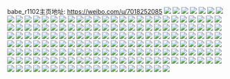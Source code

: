 babe_r1102主页地址: https://weibo.com/u/7018252085 
![](https://wx4.sinaimg.cn/mw2000/007EXRYhly1h90o316b1rj32c02ypx6q.jpg) 
![](https://wx4.sinaimg.cn/mw2000/007EXRYhly1h90o35sxx5j32c0340b2a.jpg) 
![](https://wx4.sinaimg.cn/mw2000/007EXRYhly1h90o38qhdlj32c02jwe82.jpg) 
![](https://wx4.sinaimg.cn/mw2000/007EXRYhly1h8jxswjbalj30kg0r9wib.jpg) 
![](https://wx4.sinaimg.cn/mw2000/007EXRYhly1h8j0ohxetpj32by2l97wi.jpg) 
![](https://wx4.sinaimg.cn/mw2000/007EXRYhly1h8j0omhaclj328a2z27wj.jpg) 
![](https://wx4.sinaimg.cn/mw2000/007EXRYhly1h8j0onwpgvj32am2y8qv6.jpg) 
![](https://wx4.sinaimg.cn/mw2000/007EXRYhly1h8j0opxb52j327i2xiu0x.jpg) 
![](https://wx4.sinaimg.cn/mw2000/007EXRYhly1h8j0oot4fhj32132bzb29.jpg) 
![](https://wx4.sinaimg.cn/mw2000/007EXRYhly1h8j0p1ghymj32c0340kjl.jpg) 
![](https://wx4.sinaimg.cn/mw2000/007EXRYhly1h8j0ov83a9j335s2dc7wj.jpg) 
![](https://wx4.sinaimg.cn/mw2000/007EXRYhly1h8j0ognwyuj31uo2gwkjl.jpg) 
![](https://wx4.sinaimg.cn/mw2000/007EXRYhly1h8j0os0q5aj31uo2gw1ky.jpg) 
![](https://wx4.sinaimg.cn/mw2000/007EXRYhly1h8j0otplbyj32dc35shdu.jpg) 
![](https://wx4.sinaimg.cn/mw2000/007EXRYhly1h8ae9wqfiwj32c0340kjp.jpg) 
![](https://wx4.sinaimg.cn/mw2000/007EXRYhly1h8aea4ecpsj32c03401l0.jpg) 
![](https://wx4.sinaimg.cn/mw2000/007EXRYhly1h8aea9a329j32by2eq7wi.jpg) 
![](https://wx4.sinaimg.cn/mw2000/007EXRYhly1h8aeak44m9j32c0340u0x.jpg) 
![](https://wx4.sinaimg.cn/mw2000/007EXRYhly1h8aeabm9k3j329m2kv7wi.jpg) 
![](https://wx4.sinaimg.cn/mw2000/007EXRYhly1h8aeag119nj32c03401kz.jpg) 
![](https://wx4.sinaimg.cn/mw2000/007EXRYhly1h8aead8cn5j326u2b9u0x.jpg) 
![](https://wx4.sinaimg.cn/mw2000/007EXRYhly1h7vsqzsu0ij31kw2dcb29.jpg) 
![](https://wx4.sinaimg.cn/mw2000/007EXRYhly1h7vsr0vhlaj31kw2dc1kx.jpg) 
![](https://wx4.sinaimg.cn/mw2000/007EXRYhly1h7onnlq1z6j30n00jsdi4.jpg) 
![](https://wx4.sinaimg.cn/mw2000/007EXRYhly1h674xcv5h1j314014019q.jpg) 
![](https://wx4.sinaimg.cn/mw2000/007EXRYhly1h674xc7p97j30v91vokjl.jpg) 
![](https://wx4.sinaimg.cn/mw2000/007EXRYhly1h5h1im191nj32dc35s7wk.jpg) 
![](https://wx4.sinaimg.cn/mw2000/007EXRYhly1h4y1r5ftztj30j60j6gnn.jpg) 
![](https://wx4.sinaimg.cn/mw2000/007EXRYhly1h4a2uoqje2j30v90g80vf.jpg) 
![](https://wx4.sinaimg.cn/mw2000/007EXRYhly1h3zqyno9kqj30v91votxm.jpg) 
![](https://wx4.sinaimg.cn/mw2000/007EXRYhly1h3b8w4qgf1j30sg36c1kx.jpg) 
![](https://wx4.sinaimg.cn/mw2000/007EXRYhly1h3b90tjcx0j30q00yowmx.jpg) 
![](https://wx4.sinaimg.cn/mw2000/007EXRYhly1h3b90v7vb7j33401qy7wh.jpg) 
![](https://wx4.sinaimg.cn/mw2000/007EXRYhly1h3b92kbalrj30v91vo7wh.jpg) 
![](https://wx4.sinaimg.cn/mw2000/007EXRYhly1h3ah4ze9boj30cd0cdt97.jpg) 
![](https://wx4.sinaimg.cn/mw2000/007EXRYhly1h36cxjrf4wj329g2eyb2a.jpg) 
![](https://wx4.sinaimg.cn/mw2000/007EXRYhly1h3317h9fi1j31321g2nba.jpg) 
![](https://wx4.sinaimg.cn/mw2000/007EXRYhly1h3317mcy44j30cd0cdt97.jpg) 
![](https://wx4.sinaimg.cn/mw2000/007EXRYhly1h2vw0ne3k0j30u010c43h.jpg) 
![](https://wx4.sinaimg.cn/mw2000/007EXRYhly1h1968av55cj30u01sz12t.jpg) 
![](https://wx4.sinaimg.cn/mw2000/007EXRYhly1h0fujtz36lj30u0134dlw.jpg) 
![](https://wx4.sinaimg.cn/mw2000/007EXRYhly1h0fujszgodj30u011hagj.jpg) 
![](https://wx4.sinaimg.cn/mw2000/007EXRYhly1h0fujti8g2j30u016ete1.jpg) 
![](https://wx4.sinaimg.cn/mw2000/007EXRYhly1h0fujsnhtgj30u01c442z.jpg) 
![](https://wx4.sinaimg.cn/mw2000/007EXRYhly1h04vzs0szcj323n2tdnpe.jpg) 
![](https://wx4.sinaimg.cn/mw2000/007EXRYhly1h04vzn2rq6j32r41zub2a.jpg) 
![](https://wx4.sinaimg.cn/mw2000/007EXRYhly1h04vzoo0mvj31hz26jhdt.jpg) 
![](https://wx4.sinaimg.cn/mw2000/007EXRYhly1gziyzv5joxj323u35sx6r.jpg) 
![](https://wx4.sinaimg.cn/mw2000/007EXRYhly1gyxptjwrw0j324d26bkjo.jpg) 
![](https://wx4.sinaimg.cn/mw2000/007EXRYhly1gyxpt9tbilj322x26su11.jpg) 
![](https://wx4.sinaimg.cn/mw2000/007EXRYhly1gyxptlj6xvj30v91jktp7.jpg) 
![](https://wx4.sinaimg.cn/mw2000/007EXRYhly1gz2f6xd7gtj32c02ov4qs.jpg) 
![](https://wx4.sinaimg.cn/mw2000/007EXRYhly1gymlfndoy0j30u018wafe.jpg) 
![](https://wx4.sinaimg.cn/mw2000/007EXRYhly1gymlfo4h5sj30u018w43x.jpg) 
![](https://wx4.sinaimg.cn/mw2000/007EXRYhly1gy48e72i4ij30s8168n2l.jpg) 
![](https://wx4.sinaimg.cn/mw2000/007EXRYhly1gy48e67l35j30to18p44g.jpg) 
![](https://wx4.sinaimg.cn/mw2000/007EXRYhly1gy48e7ty8rj310a0u0q96.jpg) 
![](https://wx4.sinaimg.cn/mw2000/007EXRYhly1gy48e8hfiuj30u018wjz8.jpg) 
![](https://wx4.sinaimg.cn/mw2000/007EXRYhly1gxzm4qhm9cj32a72aa1l1.jpg) 
![](https://wx4.sinaimg.cn/mw2000/007EXRYhly1gxzm4rjj46j30sg0qcamd.jpg) 
![](https://wx4.sinaimg.cn/mw2000/007EXRYhly1gxzm9yq0xij335s35sx6v.jpg) 
![](https://wx4.sinaimg.cn/mw2000/007EXRYhly1gxzm91llhyj30v91jkan8.jpg) 
![](https://wx4.sinaimg.cn/mw2000/007EXRYhly1gxgqy25a7lj30u01sz79r.jpg) 
![](https://wx4.sinaimg.cn/mw2000/007EXRYhly1gxds13t3wxj30u01i2txe.jpg) 
![](https://wx4.sinaimg.cn/mw2000/007EXRYhly1gxds14gb24j30u01i44nz.jpg) 
![](https://wx4.sinaimg.cn/mw2000/007EXRYhly1gxds14wrpwj30j60j6gmn.jpg) 
![](https://wx4.sinaimg.cn/mw2000/007EXRYhly1gxds12si2vj30ui0u0wqx.jpg) 
![](https://wx4.sinaimg.cn/mw2000/007EXRYhly1gxds11i4u9j30vv0u0qfj.jpg) 
![](https://wx4.sinaimg.cn/mw2000/007EXRYhly1gxds1288itj30wp0u045y.jpg) 
![](https://wx4.sinaimg.cn/mw2000/007EXRYhly1gx7cdigmjzj30u013vdsm.jpg) 
![](https://wx4.sinaimg.cn/mw2000/007EXRYhly1gx7cddtpqyj317p0u1e24.jpg) 
![](https://wx4.sinaimg.cn/mw2000/007EXRYhly1gx7cdjng8jj311v0u07jl.jpg) 
![](https://wx4.sinaimg.cn/mw2000/007EXRYhly1gx7cdj5zopj31630u1k7y.jpg) 
![](https://wx4.sinaimg.cn/mw2000/007EXRYhly1gx7cdf6ufrj30u00ugdsr.jpg) 
![](https://wx4.sinaimg.cn/mw2000/007EXRYhly1gx7cdfq8jkj30u10v716v.jpg) 
![](https://wx4.sinaimg.cn/mw2000/007EXRYhly1gx7cdczjw1j310f0u0dzh.jpg) 
![](https://wx4.sinaimg.cn/mw2000/007EXRYhly1gx7cdh8us6j311m0u0wvn.jpg) 
![](https://wx4.sinaimg.cn/mw2000/007EXRYhly1gx7cdep950j30u10vyk56.jpg) 
![](https://wx4.sinaimg.cn/mw2000/007EXRYhly1gx5igzgl22j31400u048k.jpg) 
![](https://wx4.sinaimg.cn/mw2000/007EXRYhly1gx5igz1rvfj30u00v9tm2.jpg) 
![](https://wx4.sinaimg.cn/mw2000/007EXRYhly1gx5igzwk3bj30ul0u0n9d.jpg) 
![](https://wx4.sinaimg.cn/mw2000/007EXRYhly1gx5igyeh1nj31c60u0tsv.jpg) 
![](https://wx4.sinaimg.cn/mw2000/007EXRYhly1gx5ih0j1xkj30u0140qja.jpg) 
![](https://wx4.sinaimg.cn/mw2000/007EXRYhly1gx5ihjnv6cj31400u07a3.jpg) 
![](https://wx4.sinaimg.cn/mw2000/007EXRYhgy1gworh6pqxuj30sg1yc1cd.jpg) 
![](https://wx4.sinaimg.cn/mw2000/007EXRYhgy1gworh44i44j30sg4z8npd.jpg) 
![](https://wx4.sinaimg.cn/mw2000/007EXRYhgy1gworgy4wv6j32c029sqv6.jpg) 
![](https://wx4.sinaimg.cn/mw2000/007EXRYhgy1gwllyayvlpj31qw1kyqv5.jpg) 
![](https://wx4.sinaimg.cn/mw2000/007EXRYhgy1gwlly6f0bwj31kt1rjx6q.jpg) 
![](https://wx4.sinaimg.cn/mw2000/007EXRYhgy1gwlly9bqzdj31821b91kx.jpg) 
![](https://wx4.sinaimg.cn/mw2000/007EXRYhly1gwecyygnu7j30u016un5f.jpg) 
![](https://wx4.sinaimg.cn/mw2000/007EXRYhly1gwecyzzs5uj30u0140dpr.jpg) 
![](https://wx4.sinaimg.cn/mw2000/007EXRYhly1gwecyza9jxj30u016bwrl.jpg) 
![](https://wx4.sinaimg.cn/mw2000/007EXRYhly1gwdnozh0xsj30u0170wn7.jpg) 
![](https://wx4.sinaimg.cn/mw2000/007EXRYhly1gwdnoyjedgj30u0133tl9.jpg) 
![](https://wx4.sinaimg.cn/mw2000/007EXRYhly1gwdnozwex3j30u018pak2.jpg) 
![](https://wx4.sinaimg.cn/mw2000/007EXRYhly1gwdnp0cwawj30u0188n71.jpg) 
![](https://wx4.sinaimg.cn/mw2000/007EXRYhly1gw4pniaxzej32c03404qs.jpg) 
![](https://wx4.sinaimg.cn/mw2000/007EXRYhgy1gw4pnockazj32c02glx6q.jpg) 
![](https://wx4.sinaimg.cn/mw2000/007EXRYhly1gw4pn6b0adj32c0340b2b.jpg) 
![](https://wx4.sinaimg.cn/mw2000/007EXRYhgy1gw4pofsn09j32c0340u0y.jpg) 
![](https://wx4.sinaimg.cn/mw2000/007EXRYhly1gw4pmxyhd0j32c0340qv7.jpg) 
![](https://wx4.sinaimg.cn/mw2000/007EXRYhly1gw4pn0igi1j32c0340b2a.jpg) 
![](https://wx4.sinaimg.cn/mw2000/007EXRYhly1gw4pmlzgxvj32c03407wk.jpg) 
![](https://wx4.sinaimg.cn/mw2000/007EXRYhly1gw4pmprp2sj331g1dy4qr.jpg) 
![](https://wx4.sinaimg.cn/mw2000/007EXRYhly1gw4pmhq010j33402c0hdx.jpg) 
![](https://wx4.sinaimg.cn/mw2000/007EXRYhly1gvhfcefwiwj63402c04qr02.jpg) 
![](https://wx4.sinaimg.cn/mw2000/007EXRYhly1gvhfch2rkej62c01vj7wi02.jpg) 
![](https://wx4.sinaimg.cn/mw2000/007EXRYhly1gvhfcfwl75j60v90y1dqq02.jpg) 
![](https://wx4.sinaimg.cn/mw2000/007EXRYhly1gvc95us4v6j60u0140gsz02.jpg) 
![](https://wx4.sinaimg.cn/mw2000/007EXRYhly1gvc95u3kkij60u0140dpa02.jpg) 
![](https://wx4.sinaimg.cn/mw2000/007EXRYhly1gvc95w3kr9j60u00u0wm102.jpg) 
![](https://wx4.sinaimg.cn/mw2000/007EXRYhly1gvc96f44kcj60u0140gup02.jpg) 
![](https://wx4.sinaimg.cn/mw2000/007EXRYhly1gvc95wh3jfg60bq0bqq8n02.jpg) 
![](https://wx4.sinaimg.cn/mw2000/007EXRYhly1gvc96efudlj60u014012o02.jpg) 
![](https://wx4.sinaimg.cn/mw2000/007EXRYhly1gut2nglxocj62c0340e8302.jpg) 
![](https://wx4.sinaimg.cn/mw2000/007EXRYhly1gut2n16h2wj621f308u0z02.jpg) 
![](https://wx4.sinaimg.cn/mw2000/007EXRYhly1gut2nq0poqj62c0340x6p02.jpg) 
![](https://wx4.sinaimg.cn/mw2000/007EXRYhly1gut2nddk8wj61l01vutzc02.jpg) 
![](https://wx4.sinaimg.cn/mw2000/007EXRYhly1gut2mtz18pj62c0340npf02.jpg) 
![](https://wx4.sinaimg.cn/mw2000/007EXRYhly1gut2nuq1z5j63402c0npe02.jpg) 
![](https://wx4.sinaimg.cn/mw2000/007EXRYhly1gukumez8jlj60u0153n6002.jpg) 
![](https://wx4.sinaimg.cn/mw2000/007EXRYhly1gukumdxyr6j60u017xqbu02.jpg) 
![](https://wx4.sinaimg.cn/mw2000/007EXRYhly1gua77on0glj62c02c0x6q02.jpg) 
![](https://wx4.sinaimg.cn/mw2000/007EXRYhly1gua78a31h2j62c02c0hdv02.jpg) 
![](https://wx4.sinaimg.cn/mw2000/007EXRYhly1gua78jfrxlj62c02c0e8302.jpg) 
![](https://wx4.sinaimg.cn/mw2000/007EXRYhly1gua78fmpcvj60uh14ltj202.jpg) 
![](https://wx4.sinaimg.cn/mw2000/007EXRYhly1gua78g0f8wj60jg0t2wi702.jpg) 
![](https://wx4.sinaimg.cn/mw2000/007EXRYhly1gua79h28qjj62c02c07wh02.jpg) 
![](https://wx4.sinaimg.cn/mw2000/007EXRYhly1gu2kaa62pzj30u0151485.jpg) 
![](https://wx4.sinaimg.cn/mw2000/007EXRYhly1gu2ka8lt30j30u00z4qb7.jpg) 
![](https://wx4.sinaimg.cn/mw2000/007EXRYhly1gu2kabxv2mj30u00xwdnx.jpg) 
![](https://wx4.sinaimg.cn/mw2000/007EXRYhly1gu2kacw0s6j30u00yuti9.jpg) 
![](https://wx4.sinaimg.cn/mw2000/007EXRYhly1gtr0q1wpauj31me2ctu0x.jpg) 
![](https://wx4.sinaimg.cn/mw2000/007EXRYhly1gtr0q7jv9yj30qy11y157.jpg) 
![](https://wx4.sinaimg.cn/mw2000/007EXRYhly1gtr0q6j3tdj31l426qhdt.jpg) 
![](https://wx4.sinaimg.cn/mw2000/007EXRYhly1gtr0qbpbbuj31em21fkjl.jpg) 
![](https://wx4.sinaimg.cn/mw2000/007EXRYhly1gtr0q4m04nj31oz2dce81.jpg) 
![](https://wx4.sinaimg.cn/mw2000/007EXRYhly1gtr0pz8otwj32c02c6npd.jpg) 
![](https://wx4.sinaimg.cn/mw2000/007EXRYhly1gt9lt28fkxj32c02c0qv7.jpg) 
![](https://wx4.sinaimg.cn/mw2000/007EXRYhly1gt9lsvhu82j31zb1yyhdu.jpg) 
![](https://wx4.sinaimg.cn/mw2000/007EXRYhly1gt9lt2q5m0j30p00p041t.jpg) 
![](https://wx4.sinaimg.cn/mw2000/007EXRYhly1gt9lt4tbg5j31w31wr7wh.jpg) 
![](https://wx4.sinaimg.cn/mw2000/007EXRYhly1gt0brjsq06j31p029anpd.jpg) 
![](https://wx4.sinaimg.cn/mw2000/007EXRYhly1gt0brm1tbij33402c0npe.jpg) 
![](https://wx4.sinaimg.cn/mw2000/007EXRYhly1gt0bvzqm9fj32c02c0e81.jpg) 
![](https://wx4.sinaimg.cn/mw2000/007EXRYhly1gt0brq1tr3j30xu1p318r.jpg) 
![](https://wx4.sinaimg.cn/mw2000/007EXRYhly1gskxg8q9e6j31s02dce81.jpg) 
![](https://wx4.sinaimg.cn/mw2000/007EXRYhly1gskxg4sliij31s02dcb29.jpg) 
![](https://wx4.sinaimg.cn/mw2000/007EXRYhly1gm7gzzvozaj31sg2cyx6p.jpg) 
![](https://wx4.sinaimg.cn/mw2000/007EXRYhly1gm7h00thajj31sg2d81ky.jpg) 
![](https://wx4.sinaimg.cn/mw2000/007EXRYhly1gm0ebk0zs2j30u0140n9x.jpg) 
![](https://wx4.sinaimg.cn/mw2000/007EXRYhly1gm0ebhg5aej30u00u0thh.jpg) 
![](https://wx4.sinaimg.cn/mw2000/007EXRYhly1gm0ebnf8u2j30u00u0k0r.jpg) 
![](https://wx4.sinaimg.cn/mw2000/007EXRYhly1gm0ebl1z0ej30u00u0798.jpg) 
![](https://wx4.sinaimg.cn/mw2000/007EXRYhly1gle3nwjwr3j32c02c0npd.jpg) 
![](https://wx4.sinaimg.cn/mw2000/007EXRYhly1gle3o0mix9j31sg2dsnpd.jpg) 
![](https://wx4.sinaimg.cn/mw2000/007EXRYhly1gl6fxuhwf2j33402c0u0y.jpg) 
![](https://wx4.sinaimg.cn/mw2000/007EXRYhly1gl6fww0wttj328z30p7wi.jpg) 
![](https://wx4.sinaimg.cn/mw2000/007EXRYhly1gl6fxpo3jqj33402c0hdu.jpg) 
![](https://wx4.sinaimg.cn/mw2000/007EXRYhly1gl6fxa9e5jj32c0340kjm.jpg) 
![](https://wx4.sinaimg.cn/mw2000/007EXRYhly1gl6fxbndqlj30rs15o7j8.jpg) 
![](https://wx4.sinaimg.cn/mw2000/007EXRYhly1gl6fxiuzqjj32c03407wi.jpg) 
![](https://wx4.sinaimg.cn/mw2000/007EXRYhly1gkhooddxqoj32aq2bzb2a.jpg) 
![](https://wx4.sinaimg.cn/mw2000/007EXRYhly1gkhoo5ushdj33402c04qq.jpg) 
![](https://wx4.sinaimg.cn/mw2000/007EXRYhly1gkhonz5qh2j32c02c0u0x.jpg) 
![](https://wx4.sinaimg.cn/mw2000/007EXRYhly1gg609byo9vj30u00u0dnb.jpg) 
![](https://wx4.sinaimg.cn/mw2000/007EXRYhly1gf892s1mtdj30u00u0wmu.jpg) 
![](https://wx4.sinaimg.cn/mw2000/007EXRYhly1gexomnn9s5j31nh1o0b29.jpg) 
![](https://wx4.sinaimg.cn/mw2000/007EXRYhly1gexommq54kj32c02c0kjl.jpg) 
![](https://wx4.sinaimg.cn/mw2000/007EXRYhly1gexomov6y7j31o01o0e81.jpg) 
![](https://wx4.sinaimg.cn/mw2000/007EXRYhly1gexompq8jaj31ei1eiqpz.jpg) 
![](https://wx4.sinaimg.cn/mw2000/007EXRYhly1gexomrty19j32c02c0hdv.jpg) 
![](https://wx4.sinaimg.cn/mw2000/007EXRYhly1gexomq6f7fj31ei1eie0s.jpg) 
![](https://wx4.sinaimg.cn/mw2000/007EXRYhly1g97zbc1jrzj30qo0qowkf.jpg) 
![](https://wx4.sinaimg.cn/mw2000/007EXRYhly1g97zbcjgz0j30qo0qo43s.jpg) 
